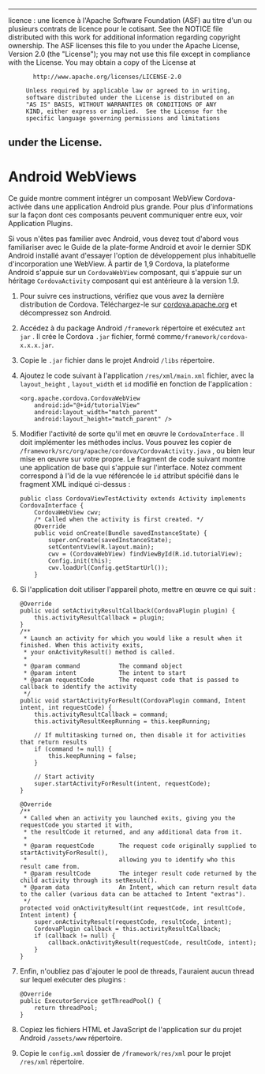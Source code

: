 * * *

licence : une licence à l'Apache Software Foundation (ASF) au titre d'un ou plusieurs contrats de licence pour le cotisant. See the NOTICE file distributed with this work for additional information regarding copyright ownership. The ASF licenses this file to you under the Apache License, Version 2.0 (the "License"); you may not use this file except in compliance with the License. You may obtain a copy of the License at

           http://www.apache.org/licenses/LICENSE-2.0
    
         Unless required by applicable law or agreed to in writing,
         software distributed under the License is distributed on an
         "AS IS" BASIS, WITHOUT WARRANTIES OR CONDITIONS OF ANY
         KIND, either express or implied.  See the License for the
         specific language governing permissions and limitations
    

## under the License.

# Android WebViews

Ce guide montre comment intégrer un composant WebView Cordova-activée dans une application Android plus grande. Pour plus d'informations sur la façon dont ces composants peuvent communiquer entre eux, voir Application Plugins.

Si vous n'êtes pas familier avec Android, vous devez tout d'abord vous familiariser avec le Guide de la plate-forme Android et avoir le dernier SDK Android installé avant d'essayer l'option de développement plus inhabituelle d'incorporation une WebView. À partir de 1,9 Cordova, la plateforme Android s'appuie sur un `CordovaWebView` composant, qui s'appuie sur un héritage `CordovaActivity` composant qui est antérieure à la version 1.9.

1.  Pour suivre ces instructions, vérifiez que vous avez la dernière distribution de Cordova. Téléchargez-le sur [cordova.apache.org][1] et décompressez son Android.

2.  Accédez à du package Android `/framework` répertoire et exécutez `ant jar` . Il crée le Cordova `.jar` fichier, formé comme`/framework/cordova-x.x.x.jar`.

3.  Copie le `.jar` fichier dans le projet Android `/libs` répertoire.

4.  Ajoutez le code suivant à l'application `/res/xml/main.xml` fichier, avec la `layout_height` , `layout_width` et `id` modifié en fonction de l'application :
    
        <org.apache.cordova.CordovaWebView
            android:id="@+id/tutorialView"
            android:layout_width="match_parent"
            android:layout_height="match_parent" />
        

5.  Modifier l'activité de sorte qu'il met en œuvre le `CordovaInterface` . Il doit implémenter les méthodes inclus. Vous pouvez les copier de `/framework/src/org/apache/cordova/CordovaActivity.java` , ou bien leur mise en œuvre sur votre propre. Le fragment de code suivant montre une application de base qui s'appuie sur l'interface. Notez comment correspond à l'id de la vue référencée le `id` attribut spécifié dans le fragment XML indiqué ci-dessus :
    
        public class CordovaViewTestActivity extends Activity implements CordovaInterface {
            CordovaWebView cwv;
            /* Called when the activity is first created. */
            @Override
            public void onCreate(Bundle savedInstanceState) {
                super.onCreate(savedInstanceState);
                setContentView(R.layout.main);
                cwv = (CordovaWebView) findViewById(R.id.tutorialView);
                Config.init(this);
                cwv.loadUrl(Config.getStartUrl());
            }
        

6.  Si l'application doit utiliser l'appareil photo, mettre en œuvre ce qui suit :
    
        @Override
        public void setActivityResultCallback(CordovaPlugin plugin) {
            this.activityResultCallback = plugin;
        }
        /**
         * Launch an activity for which you would like a result when it finished. When this activity exits,
         * your onActivityResult() method is called.
         *
         * @param command           The command object
         * @param intent            The intent to start
         * @param requestCode       The request code that is passed to callback to identify the activity
         */
        public void startActivityForResult(CordovaPlugin command, Intent intent, int requestCode) {
            this.activityResultCallback = command;
            this.activityResultKeepRunning = this.keepRunning;
        
            // If multitasking turned on, then disable it for activities that return results
            if (command != null) {
                this.keepRunning = false;
            }
        
            // Start activity
            super.startActivityForResult(intent, requestCode);
        }   
        
        @Override
        /**
         * Called when an activity you launched exits, giving you the requestCode you started it with,
         * the resultCode it returned, and any additional data from it.
         *
         * @param requestCode       The request code originally supplied to startActivityForResult(),
         *                          allowing you to identify who this result came from.
         * @param resultCode        The integer result code returned by the child activity through its setResult().
         * @param data              An Intent, which can return result data to the caller (various data can be attached to Intent "extras").
         */
        protected void onActivityResult(int requestCode, int resultCode, Intent intent) {
            super.onActivityResult(requestCode, resultCode, intent);
            CordovaPlugin callback = this.activityResultCallback;
            if (callback != null) {
                callback.onActivityResult(requestCode, resultCode, intent);
            }
        }
        

7.  Enfin, n'oubliez pas d'ajouter le pool de threads, l'auraient aucun thread sur lequel exécuter des plugins :
    
        @Override
        public ExecutorService getThreadPool() {
            return threadPool;
        }
        

8.  Copiez les fichiers HTML et JavaScript de l'application sur du projet Android `/assets/www` répertoire.

9.  Copie le `config.xml` dossier de `/framework/res/xml` pour le projet `/res/xml` répertoire.

 [1]: http://cordova.apache.org